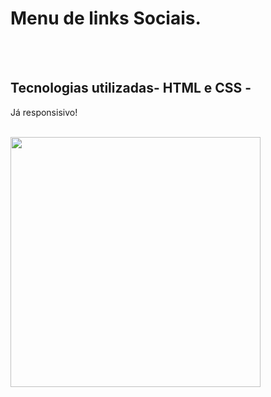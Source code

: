 <h1>Menu de links Sociais.</h1>

<br>
<br>
<h2>Tecnologias utilizadas- HTML e CSS - </h2>
<p>Já responsisivo!</p>
<br>

<img src="https://github.com/diegodev37/Menu-Linkes-Sociais/blob/master/img/foto-readme_Easy-Resize.com.jpg?raw=true" width="400px">
<br>

